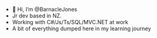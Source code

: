 - 👋 Hi, I’m @BarnacleJones
- Jr dev based in NZ.
- Working with C#/Js/Ts/SQL/MVC.NET at work
- A bit of everything dumped here in my learning journey
<!---
BarnacleJones/BarnacleJones is a ✨ special ✨ repository because its `README.md` (this file) appears on your GitHub profile.
You can click the Preview link to take a look at your changes.
--->
